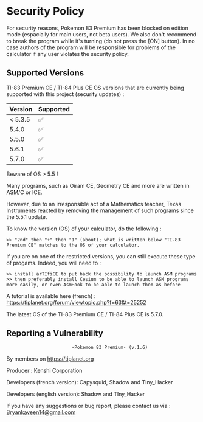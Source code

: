 # Security Policy
For security reasons, Pokemon 83 Premium has been blocked on edition mode (espacially for main users, not beta users). We also don't recommend to break the program while it's turning (do not press the [ON] button). In no case authors of the program will be responsible for problems of the calculator if any user violates the security policy.


## Supported Versions

TI-83 Premium CE / TI-84 Plus CE OS versions that are
currently being supported with this project (security updates) :

| Version | Supported          |
| ------- | ------------------ |
| < 5.3.5 | :white_check_mark: |
| 5.4.0   | :white_check_mark: |
| 5.5.0   | :white_check_mark: |
| 5.6.1   | :white_check_mark: |
| 5.7.0   | :white_check_mark: |


Beware of OS > 5.5 !

Many programs, such as Oiram CE, Geometry CE and more are written in ASM/C or ICE.

However, due to an irresponsible act of a Mathematics teacher, Texas Instruments reacted by removing the management of such programs since the 5.5.1 update.

To know the version (OS) of your calculator, do the following :

	>> "2nd" then "+" then "1" (about); what is written below "TI-83 Premium CE" matches to the OS of your calculator.


If you are on one of the restricted versions, you can still execute these type of progams. Indeed, you will need to :

    >> install arTIfiCE to put back the possibility to launch ASM programs
    >> then preferably install Cesium to be able to launch ASM programs more easily, or even AsmHook to be able to launch them as before
    
A tutorial is available here (french) : https://tiplanet.org/forum/viewtopic.php?f=63&t=25252 

The latest OS of the TI-83 Premium CE / TI-84 Plus CE is 5.7.0.


## Reporting a Vulnerability
							-Pokemon 83 Premium- (v.1.6)

By members on https://tiplanet.org

Producer : Kenshi Corporation

Developers (french version): Capysquid, Shadow and TIny_Hacker

Developers (english version): Shadow and TIny_Hacker

If you have any suggestions or bug report, please contact us via : Bryankaveen14@gmail.com
